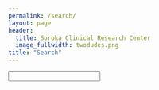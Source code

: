 ```yaml
---
permalink: /search/
layout: page
header:
  title: Soroka Clinical Research Center 
  image_fullwidth: twodudes.png
title: "Search"
---
```


<form action="/search">
<input type="text" name="q" id="tipue_search_input" autocomplete="off" required>
</form>

  <div id="tipue_search_content">
    <div class="tipue_search_spinner">
      <div class="tipue_search_rect1">
      </div>
      <div class="tipue_search_rect2">
      </div>
      <div class="tipue_search_rect3">
      </div>
    </div>
  </div>


<script>
var $j = jQuery.noConflict();

$j(document).ready(function() {
     $j('#tipue_search_input').tipuesearch({
          'mode': 'live',
          'liveContent': '.row t30',
          'highlightEveryTerm': true
     });
});
</script>
